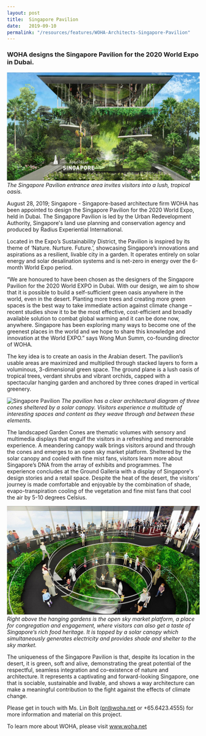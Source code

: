 ```yaml
---
layout: post
title:  Singapore Pavilion
date:   2019-09-10
permalink: "/resources/features/WOHA-Architects-Singapore-Pavilion"
---
```

### **WOHA designs the Singapore Pavilion for the 2020 World Expo in Dubai.**

![Singapore Pavilion Front View](/images/Singapore-Pavilion-Front-View-1.jpg)
*The Singapore Pavilion entrance area invites visitors into a lush, tropical oasis.*

August 28, 2019; Singapore - Singapore-based architecture firm WOHA has been appointed to design the Singapore Pavilion for the 2020 World Expo, held in Dubai. The Singapore Pavilion is led by the Urban Redevelopment Authority, Singapore's land use planning and conservation agency and produced by Radius Experiential International. 

Located in the Expo’s Sustainability District, the Pavilion is inspired by its theme of ‘Nature. Nurture. Future.’, showcasing Singapore’s innovations and aspirations as a resilient, livable city in a garden. It operates entirely on solar energy and solar desalination systems and is net-zero in energy over the 6-month World Expo period.

“We are honoured to have been chosen as the designers of the Singapore Pavilion for the 2020 World EXPO in Dubai. With our design, we aim to show that it is possible to build a self-sufficient green oasis anywhere in the world, even in the desert. Planting more trees and creating more green spaces is the best way to take immediate action against climate change – recent studies show it to be the most effective, cost-efficient and broadly available solution to combat global warming and it can be done now, anywhere. Singapore has been exploring many ways to become one of the greenest places in the world and we hope to share this knowledge and innovation at the World EXPO.” says Wong Mun Summ, co-founding director of WOHA.

The key idea is to create an oasis in the Arabian desert. The pavilion’s usable areas are maximized and multiplied through stacked layers to form a voluminous, 3-dimensional green space. The ground plane is a lush oasis of tropical trees, verdant shrubs and vibrant orchids, capped with a spectacular hanging garden and anchored by three cones draped in vertical greenery. 

![Singapore Pavilion](/images/Singapore-Pavilion-2.jpg)
*The pavilion has a clear architectural diagram of three cones sheltered by a solar canopy. Visitors experience a multitude of interesting spaces and content as they weave through and between these elements.* 

The landscaped Garden Cones are thematic volumes with sensory and multimedia displays that engulf the visitors in a refreshing and memorable experience. A meandering canopy walk brings visitors around and through the cones and emerges to an open sky market platform. Sheltered by the solar canopy and cooled with fine mist fans, visitors learn more about Singapore’s DNA from the array of exhibits and programmes. The experience concludes at the Ground Galleria with a display of Singapore's design stories and a retail space. Despite the heat of the desert, the visitors’ journey is made comfortable and enjoyable by the combination of shade, evapo-transpiration cooling of the vegetation and fine mist fans that cool the air by 5-10 degrees Celsius.

![Singapore Pavilion Sky Market Garden](/images/Singapore-Pavilion-Hanging-Garden-3.jpg)
*Right above the hanging gardens is the open sky market platform, a place for congregation and engagement, where visitors can also get a taste of Singapore’s rich food heritage. It is topped by a solar canopy which simultaneously generates electricity and provides shade and shelter to the sky market.*

The uniqueness of the Singapore Pavilion is that, despite its location in the desert, it is green, soft and alive, demonstrating the great potential of the respectful, seamless integration and co-existence of nature and architecture. It represents a captivating and forward-looking Singapore, one that is sociable, sustainable and livable, and shows a way architecture can make a meaningful contribution to the fight against the effects of climate change.

Please get in touch with Ms. Lin Bolt (pr@woha.net or +65.6423.4555) for more information and material on this project.

To learn more about WOHA, please visit www.woha.net

